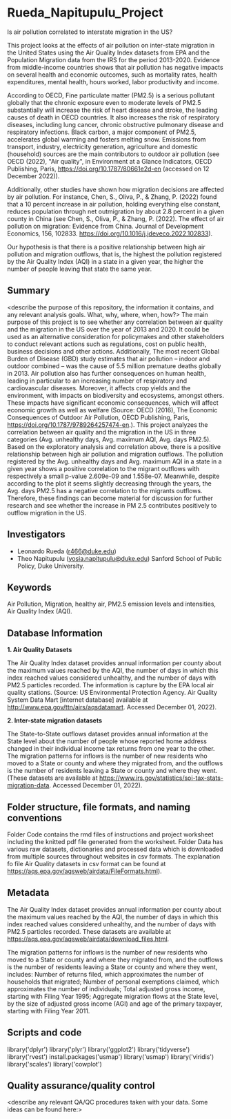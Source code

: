 # Rueda_Napitupulu_Project
Is air pollution correlated to interstate migration in the US?

This project looks at the effects of air pollution on inter-state migration in the United States using the Air Quality Index datasets from EPA and the Population Migration data from the IRS for the period 2013-2020. Evidence from middle-income countries shows that air pollution has negative impacts on several health and economic outcomes, such as mortality rates, health expenditures, mental health, hours worked, labor productivity and income. 

According to OECD, Fine particulate matter (PM2.5) is a serious pollutant globally that the chronic exposure even to moderate levels of PM2.5 substantially will increase the risk of heart disease and stroke, the leading causes of death in OECD countries. It also increases the risk of respiratory diseases, including lung cancer, chronic obstructive pulmonary disease and respiratory infections. Black carbon, a major component of PM2.5, accelerates global warming and fosters melting snow. Emissions from transport, industry, electricity generation, agriculture and domestic (household) sources are the main contributors to outdoor air pollution (see OECD (2022), "Air quality", in Environment at a Glance Indicators, OECD Publishing, Paris, https://doi.org/10.1787/80661e2d-en (accessed on 12 December 2022)).

Additionally, other studies have shown how migration decisions are affected by air pollution. For instance, Chen, S., Oliva, P., & Zhang, P. (2022) found that a 10 percent increase in air pollution, holding everything else constant, reduces population through net outmigration by about 2.8 percent in a given county in China (see Chen, S., Oliva, P., & Zhang, P. (2022). The effect of air pollution on migration: Evidence from China. Journal of Development Economics, 156, 102833. https://doi.org/10.1016/j.jdeveco.2022.102833).

Our hypothesis is that there is a positive relationship between high air pollution and migration outflows, that is, the highest the pollution registered by the Air Quality Index (AQI) in a state in a given year, the higher the number of people leaving that state the same year.


## Summary

<describe the purpose of this repository, the information it contains, and any relevant analysis goals. What, why, where, when, how?>
The main purpose of this project is to see whether any correlation between air quality and the migration in the US over the year of 2013 and 2020. It could be used as an alternative consideration for policymakes and other stakeholders to conduct relevant actions such as regulations, cost on public health, business decisions and other actions.
Additionally, The most recent Global Burden of Disease (GBD) study estimates that air pollution – indoor and outdoor combined – was the cause of 5.5 million premature deaths globally in 2013. Air pollution also has further consequences on human health, leading in particular to an increasing number of respiratory and cardiovascular diseases. Moreover, it affects crop yields and the environment, with impacts on biodiversity and ecosystems, amongst others. These impacts have significant economic consequences, which will affect economic growth as well as welfare (Source: OECD (2016), The Economic Consequences of Outdoor Air Pollution, OECD Publishing, Paris, https://doi.org/10.1787/9789264257474-en.).
This project analyzes the correlation between air quality and the migration in the US in three categories (Avg. unhealthy days, Avg. maximum AQI, Avg. days PM2.5). Based on the exploratory analysis and correlation above, there is a positive relationship between high air pollution and migration outflows. The pollution registered by the Avg. unhealthy days and Avg. maximum AQI in a state in a given year shows a positive correlation to the migrant outflows with respectively a small p-value 2.609e-09 and 1.558e-07. Meanwhile, despite according to the plot it seems slightly decreasing through the years, the Avg. days PM2.5 has a negative correlation to the migrants outflows. Therefore, these findings can become material for discussion for further research and see whether the increase in PM 2.5 contributes positively to outflow migration in the US.

## Investigators

- Leonardo Rueda (r466@duke.edu)
- Theo Napitupulu (yosia.napitupulu@duke.edu)
Sanford School of Public Policy, Duke University.

## Keywords

Air Pollution, Migration, healthy air, PM2.5 emission levels and intensities, Air Quality Index (AQI).

## Database Information

**1. Air Quality Datasets**

The Air Quality Index dataset provides annual information per county about the maximum values reached by the AQI, the number of days in which this index reached values considered unhealthy, and the number of days with PM2.5 particles recorded. The information is capture by the EPA local air quality stations. 
(Source: US Environmental Protection Agency. Air Quality System Data Mart [internet database] available at http://www.epa.gov/ttn/airs/aqsdatamart. Accessed December 01, 2022).

**2. Inter-state migration datasets**

The State-to-State outflows dataset provides annual information at the State level about the number of people whose reported home address changed in their individual income tax returns from one year to the other. The migration patterns for inflows is the number of new residents who moved to a State or county and where they migrated from, and the outflows is the number of residents leaving a State or county and where they went. (These datasets are available at https://www.irs.gov/statistics/soi-tax-stats-migration-data. Accessed December 01, 2022).


## Folder structure, file formats, and naming conventions 

Folder Code contains the rmd files of instructions and project worksheet including the knitted pdf file generated from the worksheet.
Folder Data has various raw datasets, dictionaries and processed data which is downloaded from multiple sources throughout websites in csv formats. The explanation fo file Air Quality datasets in csv format can be found at https://aqs.epa.gov/aqsweb/airdata/FileFormats.html).

## Metadata
The Air Quality Index dataset provides annual information per county about the maximum values reached by the AQI, the number of days in which this index reached values considered unhealthy, and the number of days with PM2.5 particles recorded. These datasets are available at https://aqs.epa.gov/aqsweb/airdata/download_files.html. 

The migration patterns for inflows is the number of new residents who moved to a State or county and where they migrated from, and the outflows is the number of residents leaving a State or county and where they went, includes: Number of returns filed, which approximates the number of households that migrated; Number of personal exemptions claimed, which approximates the number of individuals; Total adjusted gross income, starting with Filing Year 1995; Aggregate migration flows at the State level, by the size of adjusted gross income (AGI) and age of the primary taxpayer, starting with Filing Year 2011.

## Scripts and code

library('dplyr')
library('plyr')
library('ggplot2')
library('tidyverse')
library('rvest')
install.packages('usmap')
library('usmap')
library('viridis')
library('scales')
library('cowplot')

## Quality assurance/quality control

<describe any relevant QA/QC procedures taken with your data. Some ideas can be found here:>